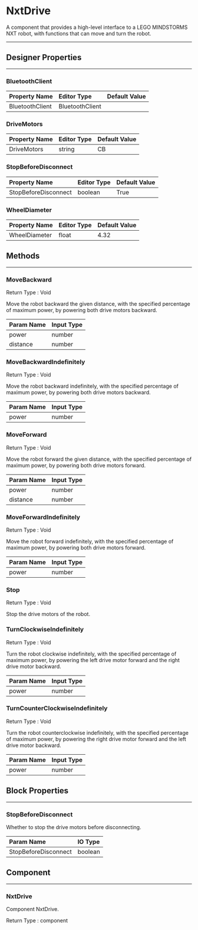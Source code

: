 <!--
  Copyright © 2021-2021 Quantonium, All rights reserved
  Released under the GPL License, Version 3.0
-->

# NxtDrive

A component that provides a high-level interface to a LEGO MINDSTORMS NXT robot, with functions that can move and turn the robot.

---

## Designer Properties

---

### BluetoothClient

| Property Name   | Editor Type     | Default Value |
| :-------------- | :-------------- | :------------ |
| BluetoothClient | BluetoothClient |               |

### DriveMotors

| Property Name | Editor Type | Default Value |
| :------------ | :---------- | :------------ |
| DriveMotors   | string      | CB            |

### StopBeforeDisconnect

| Property Name        | Editor Type | Default Value |
| :------------------- | :---------- | :------------ |
| StopBeforeDisconnect | boolean     | True          |

### WheelDiameter

| Property Name | Editor Type | Default Value |
| :------------ | :---------- | :------------ |
| WheelDiameter | float       | 4.32          |

## Methods

---

### MoveBackward

<div block-type = "component_method" component-selector = "NxtDrive" method-selector = "MoveBackward" id = "nxtdrive-movebackward"></div>

Return Type : <span class="void">Void</span>

Move the robot backward the given distance, with the specified percentage of maximum power, by powering both drive motors backward.

| Param Name | Input Type                         |
| :--------- | :--------------------------------- |
| power      | <span class="number">number</span> |
| distance   | <span class="number">number</span> |

### MoveBackwardIndefinitely

<div block-type = "component_method" component-selector = "NxtDrive" method-selector = "MoveBackwardIndefinitely" id = "nxtdrive-movebackwardindefinitely"></div>

Return Type : <span class="void">Void</span>

Move the robot backward indefinitely, with the specified percentage of maximum power, by powering both drive motors backward.

| Param Name | Input Type                         |
| :--------- | :--------------------------------- |
| power      | <span class="number">number</span> |

### MoveForward

<div block-type = "component_method" component-selector = "NxtDrive" method-selector = "MoveForward" id = "nxtdrive-moveforward"></div>

Return Type : <span class="void">Void</span>

Move the robot forward the given distance, with the specified percentage of maximum power, by powering both drive motors forward.

| Param Name | Input Type                         |
| :--------- | :--------------------------------- |
| power      | <span class="number">number</span> |
| distance   | <span class="number">number</span> |

### MoveForwardIndefinitely

<div block-type = "component_method" component-selector = "NxtDrive" method-selector = "MoveForwardIndefinitely" id = "nxtdrive-moveforwardindefinitely"></div>

Return Type : <span class="void">Void</span>

Move the robot forward indefinitely, with the specified percentage of maximum power, by powering both drive motors forward.

| Param Name | Input Type                         |
| :--------- | :--------------------------------- |
| power      | <span class="number">number</span> |

### Stop

<div block-type = "component_method" component-selector = "NxtDrive" method-selector = "Stop" id = "nxtdrive-stop"></div>

Return Type : <span class="void">Void</span>

Stop the drive motors of the robot.

### TurnClockwiseIndefinitely

<div block-type = "component_method" component-selector = "NxtDrive" method-selector = "TurnClockwiseIndefinitely" id = "nxtdrive-turnclockwiseindefinitely"></div>

Return Type : <span class="void">Void</span>

Turn the robot clockwise indefinitely, with the specified percentage of maximum power, by powering the left drive motor forward and the right drive motor backward.

| Param Name | Input Type                         |
| :--------- | :--------------------------------- |
| power      | <span class="number">number</span> |

### TurnCounterClockwiseIndefinitely

<div block-type = "component_method" component-selector = "NxtDrive" method-selector = "TurnCounterClockwiseIndefinitely" id = "nxtdrive-turncounterclockwiseindefinitely"></div>

Return Type : <span class="void">Void</span>

Turn the robot counterclockwise indefinitely, with the specified percentage of maximum power, by powering the right drive motor forward and the left drive motor backward.

| Param Name | Input Type                         |
| :--------- | :--------------------------------- |
| power      | <span class="number">number</span> |

## Block Properties

---

### StopBeforeDisconnect

<div block-type = "component_set_get" component-selector = "NxtDrive" property-selector = "StopBeforeDisconnect" property-type = "get" id = "get-nxtdrive-stopbeforedisconnect"></div>

<div block-type = "component_set_get" component-selector = "NxtDrive" property-selector = "StopBeforeDisconnect" property-type = "set" id = "set-nxtdrive-stopbeforedisconnect"></div>

Whether to stop the drive motors before disconnecting.

| Param Name           | IO Type                              |
| :------------------- | :----------------------------------- |
| StopBeforeDisconnect | <span class="boolean">boolean</span> |

## Component

---

### NxtDrive

<div block-type = "component_component_block" component-selector = "NxtDrive" id = "component-nxtdrive"></div>

Component NxtDrive.

Return Type : <span class="component">component</span>

